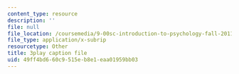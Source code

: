```yaml
---
content_type: resource
description: ''
file: null
file_location: /coursemedia/9-00sc-introduction-to-psychology-fall-2011/49ff4bd660c9515eb8e1eaa01959bb03_SFPPw6sDHEI.vtt
file_type: application/x-subrip
resourcetype: Other
title: 3play caption file
uid: 49ff4bd6-60c9-515e-b8e1-eaa01959bb03
---
```

